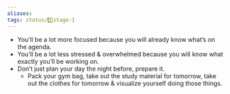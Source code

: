```yaml
---
aliases: 
tags: status/1️⃣stage-1 
---
```


-   You'll be a lot more focused because you will already know what’s on the agenda.
-   You'll be a lot less stressed & overwhelmed because you will know what exactly you’ll be working on.
-   Don’t just plan your day the night before, prepare it.
    -   Pack your gym bag, take out the study material for tomorrow, take out the clothes for tomorrow & visualize yourself doing those things.